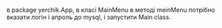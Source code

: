 в package yerchik.App, в класі MainMenu в методі meinMenu потрібно вказати логін і апроль до mysql, і запустити Main class. 